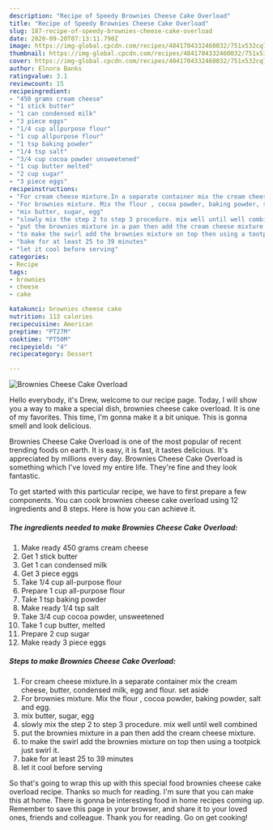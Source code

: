 ```yaml
---
description: "Recipe of Speedy Brownies Cheese Cake Overload"
title: "Recipe of Speedy Brownies Cheese Cake Overload"
slug: 187-recipe-of-speedy-brownies-cheese-cake-overload
date: 2020-09-20T07:13:11.790Z
image: https://img-global.cpcdn.com/recipes/4841704332460032/751x532cq70/brownies-cheese-cake-overload-recipe-main-photo.jpg
thumbnail: https://img-global.cpcdn.com/recipes/4841704332460032/751x532cq70/brownies-cheese-cake-overload-recipe-main-photo.jpg
cover: https://img-global.cpcdn.com/recipes/4841704332460032/751x532cq70/brownies-cheese-cake-overload-recipe-main-photo.jpg
author: Elnora Banks
ratingvalue: 3.1
reviewcount: 15
recipeingredient:
- "450 grams cream cheese"
- "1 stick butter"
- "1 can condensed milk"
- "3 piece eggs"
- "1/4 cup allpurpose flour"
- "1 cup allpurpose flour"
- "1 tsp baking powder"
- "1/4 tsp salt"
- "3/4 cup cocoa powder unsweetened"
- "1 cup butter melted"
- "2 cup sugar"
- "3 piece eggs"
recipeinstructions:
- "For cream cheese mixture.In a separate container mix the cream cheese, butter, condensed milk, egg and flour. set aside"
- "For brownies mixture. Mix the flour , cocoa powder, baking powder, salt and egg."
- "mix butter, sugar, egg"
- "slowly mix the step 2 to step 3 procedure. mix well until well combined"
- "put the brownies mixture in a pan then add the cream cheese mixture."
- "to make the swirl add the brownies mixture on top then using a tootpick just swirl it."
- "bake for at least 25 to 39 minutes"
- "let it cool before serving"
categories:
- Recipe
tags:
- brownies
- cheese
- cake

katakunci: brownies cheese cake 
nutrition: 113 calories
recipecuisine: American
preptime: "PT27M"
cooktime: "PT50M"
recipeyield: "4"
recipecategory: Dessert

---
```



![Brownies Cheese Cake Overload](https://img-global.cpcdn.com/recipes/4841704332460032/751x532cq70/brownies-cheese-cake-overload-recipe-main-photo.jpg)

Hello everybody, it's Drew, welcome to our recipe page. Today, I will show you a way to make a special dish, brownies cheese cake overload. It is one of my favorites. This time, I'm gonna make it a bit unique. This is gonna smell and look delicious.



Brownies Cheese Cake Overload is one of the most popular of recent trending foods on earth. It is easy, it is fast, it tastes delicious. It's appreciated by millions every day. Brownies Cheese Cake Overload is something which I've loved my entire life. They're fine and they look fantastic.


To get started with this particular recipe, we have to first prepare a few components. You can cook brownies cheese cake overload using 12 ingredients and 8 steps. Here is how you can achieve it.

<!--inarticleads1-->

##### The ingredients needed to make Brownies Cheese Cake Overload:

1. Make ready 450 grams cream cheese
1. Get 1 stick butter
1. Get 1 can condensed milk
1. Get 3 piece eggs
1. Take 1/4 cup all-purpose flour
1. Prepare 1 cup all-purpose flour
1. Take 1 tsp baking powder
1. Make ready 1/4 tsp salt
1. Take 3/4 cup cocoa powder, unsweetened
1. Take 1 cup butter, melted
1. Prepare 2 cup sugar
1. Make ready 3 piece eggs




<!--inarticleads2-->

##### Steps to make Brownies Cheese Cake Overload:

1. For cream cheese mixture.In a separate container mix the cream cheese, butter, condensed milk, egg and flour. set aside
1. For brownies mixture. Mix the flour , cocoa powder, baking powder, salt and egg.
1. mix butter, sugar, egg
1. slowly mix the step 2 to step 3 procedure. mix well until well combined
1. put the brownies mixture in a pan then add the cream cheese mixture.
1. to make the swirl add the brownies mixture on top then using a tootpick just swirl it.
1. bake for at least 25 to 39 minutes
1. let it cool before serving




So that's going to wrap this up with this special food brownies cheese cake overload recipe. Thanks so much for reading. I'm sure that you can make this at home. There is gonna be interesting food in home recipes coming up. Remember to save this page in your browser, and share it to your loved ones, friends and colleague. Thank you for reading. Go on get cooking!
